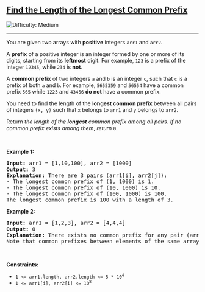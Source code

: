 <h2><a href="https://leetcode.com/problems/find-the-length-of-the-longest-common-prefix">Find the Length of the Longest Common Prefix</a></h2> <img src='https://img.shields.io/badge/Difficulty-Medium-orange' alt='Difficulty: Medium' /><hr><p>You are given two arrays with <strong>positive</strong> integers <code>arr1</code> and <code>arr2</code>.</p>

<p>A <strong>prefix</strong> of a positive integer is an integer formed by one or more of its digits, starting from its <strong>leftmost</strong> digit. For example, <code>123</code> is a prefix of the integer <code>12345</code>, while <code>234</code> is <strong>not</strong>.</p>

<p>A <strong>common prefix</strong> of two integers <code>a</code> and <code>b</code> is an integer <code>c</code>, such that <code>c</code> is a prefix of both <code>a</code> and <code>b</code>. For example, <code>5655359</code> and <code>56554</code> have a common prefix <code>565</code> while <code>1223</code> and <code>43456</code> <strong>do not</strong> have a common prefix.</p>

<p>You need to find the length of the <strong>longest common prefix</strong> between all pairs of integers <code>(x, y)</code> such that <code>x</code> belongs to <code>arr1</code> and <code>y</code> belongs to <code>arr2</code>.</p>

<p>Return <em>the length of the <strong>longest</strong> common prefix among all pairs</em>.<em> If no common prefix exists among them</em>, <em>return</em> <code>0</code>.</p>

<p>&nbsp;</p>
<p><strong class="example">Example 1:</strong></p>

<pre>
<strong>Input:</strong> arr1 = [1,10,100], arr2 = [1000]
<strong>Output:</strong> 3
<strong>Explanation:</strong> There are 3 pairs (arr1[i], arr2[j]):
- The longest common prefix of (1, 1000) is 1.
- The longest common prefix of (10, 1000) is 10.
- The longest common prefix of (100, 1000) is 100.
The longest common prefix is 100 with a length of 3.
</pre>

<p><strong class="example">Example 2:</strong></p>

<pre>
<strong>Input:</strong> arr1 = [1,2,3], arr2 = [4,4,4]
<strong>Output:</strong> 0
<strong>Explanation:</strong> There exists no common prefix for any pair (arr1[i], arr2[j]), hence we return 0.
Note that common prefixes between elements of the same array do not count.
</pre>

<p>&nbsp;</p>
<p><strong>Constraints:</strong></p>

<ul>
	<li><code>1 &lt;= arr1.length, arr2.length &lt;= 5 * 10<sup>4</sup></code></li>
	<li><code>1 &lt;= arr1[i], arr2[i] &lt;= 10<sup>8</sup></code></li>
</ul>
